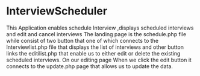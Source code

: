 # InterviewScheduler
This Application enables schedule Interview ,displays scheduled interviews and edit and cancel interviews
The landing page is the schedule.php file while consist of two button that one of which connects to the Interviewlist.php file that displays the list of interviews and other button links the editilist.php that enable us to either edit or delete the existing scheduled interviews.
On our editing page When we click the edit button it connects to the update.php page that allows us to update the data.
